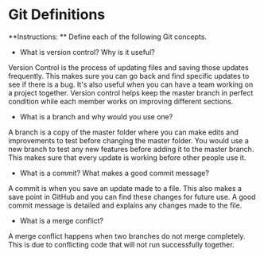 # Git Definitions

**Instructions: ** Define each of the following Git concepts.

* What is version control?  Why is it useful?

Version Control is the process of updating files and saving those updates frequently. This makes sure you can go back and find specific updates to see if there is a bug. It's also useful when you can have a team working on a project together. Version control helps keep the master branch in perfect condition while each member works on improving different sections.

* What is a branch and why would you use one?

A branch is a copy of the master folder where you can make edits and improvements to test before changing the master folder. You would use a new branch to test any new features before adding it to the master branch. This makes sure that every update is working before other people use it.

* What is a commit? What makes a good commit message?

A commit is when you save an update made to a file. This also makes a save point in GitHub and you can find these changes for future use. A good commit message is detailed and explains any changes made to the file.

* What is a merge conflict?

A merge conflict happens when two branches do not merge completely. This is due to conflicting code that will not run successfully together.

